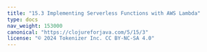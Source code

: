 ```yaml
---
title: "15.3 Implementing Serverless Functions with AWS Lambda"
type: docs
nav_weight: 153000
canonical: "https://clojureforjava.com/5/15/3"
license: "© 2024 Tokenizer Inc. CC BY-NC-SA 4.0"
---
```

